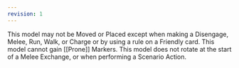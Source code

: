 ```yaml
---
revision: 1
---
```

This model may not be Moved or Placed except when making a Disengage, Melee, Run, Walk, or Charge or by using a rule on a Friendly card.
This model cannot gain [[Prone]] Markers.
This model does not rotate at the start of a Melee Exchange, or when performing a Scenario Action.